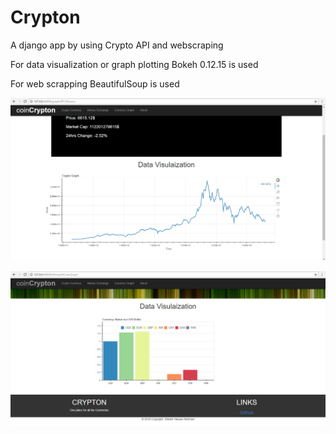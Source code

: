 # Crypton
A django app by using Crypto API and webscraping

For data visualization or graph plotting Bokeh 0.12.15 is used

For web scrapping BeautifulSoup is used

![Alt text](https://github.com/HassanRehman11/Crypton/blob/master/Screenshots/data%20visualization%20of%20btc.PNG?raw=true "Title")



![Alt text](https://github.com/HassanRehman11/Crypton/blob/master/Screenshots/Country%20Currency%20Graph.PNG?raw=true "Title")

